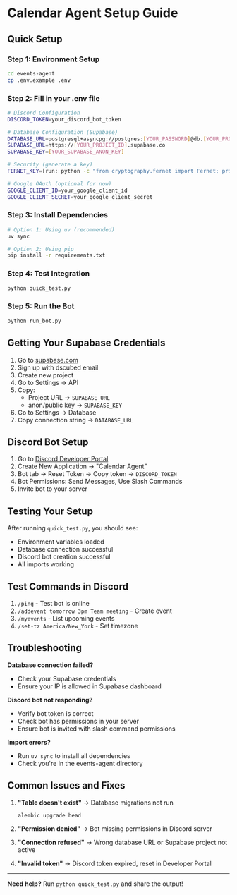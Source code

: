 # Calendar Agent Setup Guide

## Quick Setup

### Step 1: Environment Setup
```bash
cd events-agent
cp .env.example .env
```

### Step 2: Fill in your .env file
```bash
# Discord Configuration
DISCORD_TOKEN=your_discord_bot_token

# Database Configuration (Supabase)
DATABASE_URL=postgresql+asyncpg://postgres:[YOUR_PASSWORD]@db.[YOUR_PROJECT_ID].supabase.co:5432/postgres
SUPABASE_URL=https://[YOUR_PROJECT_ID].supabase.co
SUPABASE_KEY=[YOUR_SUPABASE_ANON_KEY]

# Security (generate a key)
FERNET_KEY=[run: python -c "from cryptography.fernet import Fernet; print(Fernet.generate_key().decode())"]

# Google OAuth (optional for now)
GOOGLE_CLIENT_ID=your_google_client_id
GOOGLE_CLIENT_SECRET=your_google_client_secret
```

### Step 3: Install Dependencies
```bash
# Option 1: Using uv (recommended)
uv sync

# Option 2: Using pip
pip install -r requirements.txt
```

### Step 4: Test Integration
```bash
python quick_test.py
```

### Step 5: Run the Bot
```bash
python run_bot.py
```

## Getting Your Supabase Credentials

1. Go to [supabase.com](https://supabase.com)
2. Sign up with dscubed email
3. Create new project
4. Go to Settings → API
5. Copy:
   - Project URL → `SUPABASE_URL`
   - anon/public key → `SUPABASE_KEY` 
6. Go to Settings → Database
7. Copy connection string → `DATABASE_URL`

## Discord Bot Setup

1. Go to [Discord Developer Portal](https://discord.com/developers/applications)
2. Create New Application → "Calendar Agent"
3. Bot tab → Reset Token → Copy token → `DISCORD_TOKEN`
4. Bot Permissions: Send Messages, Use Slash Commands
5. Invite bot to your server

## Testing Your Setup

After running `quick_test.py`, you should see:
- Environment variables loaded
- Database connection successful
- Discord bot creation successful
- All imports working

## Test Commands in Discord

1. `/ping` - Test bot is online
2. `/addevent tomorrow 3pm Team meeting` - Create event
3. `/myevents` - List upcoming events  
4. `/set-tz America/New_York` - Set timezone

## Troubleshooting

**Database connection failed?**
- Check your Supabase credentials
- Ensure your IP is allowed in Supabase dashboard

**Discord bot not responding?**
- Verify bot token is correct
- Check bot has permissions in your server
- Ensure bot is invited with slash command permissions

**Import errors?**
- Run `uv sync` to install all dependencies
- Check you're in the events-agent directory

## Common Issues and Fixes

1. **"Table doesn't exist"** → Database migrations not run
   ```bash
   alembic upgrade head
   ```

2. **"Permission denied"** → Bot missing permissions in Discord server

3. **"Connection refused"** → Wrong database URL or Supabase project not active

4. **"Invalid token"** → Discord token expired, reset in Developer Portal

---

**Need help?** Run `python quick_test.py` and share the output!